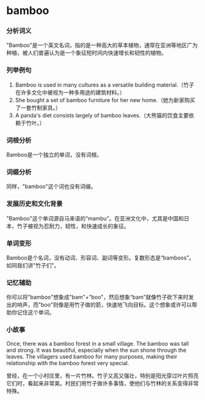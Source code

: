 # bamboo

### 分析词义

  

"Bamboo"是一个英文名词，指的是一种高大的草本植物，通常在亚洲等地区广为种植，被人们普遍认为是一个象征短时间内快速增长和韧性的植物。

  

### 列举例句

  

1.  Bamboo is used in many cultures as a versatile building material.（竹子在许多文化中被视为一种多用途的建筑材料。）
2.  She bought a set of bamboo furniture for her new home.（她为新家购买了一套竹制家具。）
3.  A panda's diet consists largely of bamboo leaves.（大熊猫的饮食主要依赖于竹叶。）

  

### 词根分析

  

Bamboo是一个独立的单词，没有词根。

  

### 词缀分析

  

同样，"bamboo"这个词也没有词缀。

  

### 发展历史和文化背景

  

"Bamboo"这个单词源自马来语的“mambu”。在亚洲文化中，尤其是中国和日本，竹子被视为忍耐力，韧性，和快速成长的象征。

  

### 单词变形

  

Bamboo是个名词，没有动词、形容词、副词等变形。复数形态是“bamboos”。如同我们讲"竹子们"。

  

### 记忆辅助

  

你可以将"bamboo"想象成"bam"+"boo"，然后想象“bam”就像竹子砍下来时发出的响声，而"boo"则像是用竹子做的箭，快速地飞向目标。这个想象或许可以帮助你记住这个单词。

  

### 小故事

  

Once, there was a bamboo forest in a small village. The bamboo was tall and strong. It was beautiful, especially when the sun shone through the leaves. The villagers used bamboo for many purposes, making their relationship with the bamboo forest very special.

  

曾经，在一个小村庄里，有一片竹林。竹子又高又强壮，特别是阳光穿过叶片照亮它们时，看起来非常美。村民们用竹子做许多事情，使他们与竹林的关系变得非常特殊。
